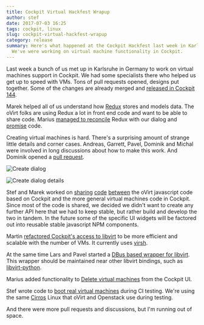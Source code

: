 ```yaml
---
title: Cockpit Virtual Hackfest Wrapup
author: stef
date: 2017-07-03 16:25
tags: cockpit, linux
slug: cockpit-virtual-hackfest-wrapup
category: release
summary: Here's what happened at the Cockpit Hackfest last week in Karlsruhe, Germany.
  We've were working on virtual machine functionality in Cockpit.
---
```


Last week a bunch of us met up in Karlsruhe in Germany to work on virtual
machines support in Cockpit. We had some specialists there who helped us
get up to speed with VMs. Tons of pull requests opened, designs put together.
Some of the changes are already merged and
[released in Cockpit 144](https://github.com/cockpit-project/cockpit/releases/tag/144).

Marek helped all of us understand how
[Redux](http://redux.js.org/)
stores
and models data. The oVirt folks are using Redux a lot in front end code
and want to be able to share code. Marius
[managed to reconcile](https://github.com/cockpit-project/cockpit/pull/7121)
Redux with our dialog and
[promise](https://developer.mozilla.org/en-US/docs/Web/JavaScript/Reference/Global_Objects/Promise)
code.

Creating virtual machines is hard. There's a surprising amount of strange
little details and corner cases. Andreas, Garrett, Pavel, Dominik and Michal were
involved in long discussions about how to make this work. And Dominik opened a
[pull request](https://github.com/cockpit-project/cockpit/pull/7128).

![Create dialog](https://raw.githubusercontent.com/cockpit-project/cockpit-design/master/virtual-machines/create-new-vm.png)

![Create dialog details](https://raw.githubusercontent.com/cockpit-project/cockpit-design/master/virtual-machines/create-vm-dialog.png)

Stef and Marek worked on
[sharing](https://github.com/cockpit-project/cockpit/pull/7139)
[code](https://github.com/cockpit-project/cockpit/pull/7133)
[between](https://github.com/cockpit-project/cockpit/pull/7128)
the oVirt javascript code based on Cockpit and the more general
virtual machines code in Cockpit. Since most of the code is shared, we decided we
didn't want to create any further API here that we had to keep stable, but rather
build and develop the two in tandem. In the future some of the specific UI widgets
will be factored out into reusable stable javascript NPM components.

Martin
[refactored Cockpit's access to libvirt](https://github.com/cockpit-project/cockpit/pull/7131)
to be more efficient and scalable with the number of VMs.
It currently uses [virsh](https://libvirt.org/sources/virshcmdref/html-single/).

At the same time Lars and Pavel started a
[DBus based wrapper for libvirt](https://github.com/larskarlitski/libvirt-dbus). This
wrapper should be maintained near other libvirt bindings, such as
[libvirt-python](https://libvirt.org/python.html).

Marius added functionality to
[Delete virtual machines](https://github.com/cockpit-project/cockpit/pull/7113) from the
Cockpit UI.

Stef wrote code to
[boot real virtual machines](https://github.com/cockpit-project/cockpit/pull/7117) during
CI testing. We're using the same [Cirros](http://cirros-cloud.net/) Linux that oVirt and
Openstack use during testing.

And there were more pull requests and discussions, but I'm running out of space.
